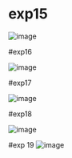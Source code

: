 # exp15

![image](https://github.com/Mahishaw/TOC/assets/117896534/d778cc5e-6bbb-4b1c-9f62-0ce7f0c9e1b5)

#exp16

![image](https://github.com/Mahishaw/TOC/assets/117896534/c4296777-4506-498a-8ba0-303dc626d0b0)

#exp17

![image](https://github.com/Mahishaw/TOC/assets/117896534/f4e11a16-e6ef-4315-823c-961814b5ac90)


#exp18

![image](https://github.com/Mahishaw/TOC/assets/117896534/897ac60a-2762-4bef-9cf5-75b3aeebb1e3)


#exp 19
![image](https://github.com/Mahishaw/TOC/assets/117896534/50fea83a-c616-4b9d-8863-c5c03e9f613d)
